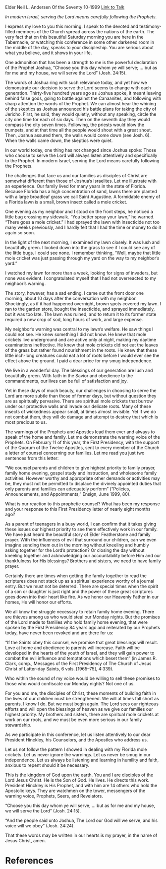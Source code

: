 Elder Neil L. Andersen
Of the Seventy
10-1999
[Link to Talk](https://www.churchofjesuschrist.org/study/general-conference/1999/10/prophets-and-spiritual-mole-crickets?lang=eng)

_In modern Israel, serving the Lord means carefully following the Prophets._

I express my love to you this morning. I speak to the devoted and testimony-filled members of the Church spread across the nations of the earth. The very fact that on this beautiful Saturday morning you are here in the Tabernacle, or watching this conference in some other darkened room in the middle of the day, speaks to your discipleship. You are serious about what you believe, and it shows in your life.

One admonition that has been a strength to me is the powerful declaration of the Prophet Joshua, “Choose you this day whom ye will serve; … but as for me and my house, we will serve the Lord” (Josh. 24:15).

The words of Joshua ring with such relevance today, and yet how we demonstrate our decision to serve the Lord seems to change with each generation. Thirty-five hundred years ago as Joshua spoke, it meant leaving behind false gods, going to battle against the Canaanites, and following with sharp attention the words of the Prophet. We can almost hear the whining of the skeptics as Joshua announced his battle plans for taking the city of Jericho. First, he said, they would quietly, without any speaking, circle the city one time for each of six days. Then on the seventh day they would compass the city seven times. Following, the priests would blow the trumpets, and at that time all the people would shout with a great shout. Then, Joshua assured them, the walls would come down (see Josh. 6). When the walls came down, the skeptics were quiet.

In our world today, one thing has not changed since Joshua spoke: Those who choose to serve the Lord will always listen attentively and specifically to the Prophet. In modern Israel, serving the Lord means carefully following the Prophets.

The challenges that face us and our families as disciples of Christ are somewhat different than those of Joshua’s Israelites. Let me illustrate with an experience. Our family lived for many years in the state of Florida. Because Florida has a high concentration of sand, lawns there are planted with a large broadleaf grass we call Saint Augustine. A formidable enemy of a Florida lawn is a small, brown insect called a mole cricket.

One evening as my neighbor and I stood on the front steps, he noticed a little bug crossing my sidewalk. “You better spray your lawn,” he warned. “There goes a mole cricket.” I had sprayed the lawn with insecticide not too many weeks previously, and I hardly felt that I had the time or money to do it again so soon.

In the light of the next morning, I examined my lawn closely. It was lush and beautifully green. I looked down into the grass to see if I could see any of the little bugs. I could see none. I remember thinking, “Well, maybe that little mole cricket was just passing through my yard on the way to my neighbor’s yard.”

I watched my lawn for more than a week, looking for signs of invaders, but none was evident. I congratulated myself that I had not overreacted to my neighbor’s warning.

The story, however, has a sad ending. I came out the front door one morning, about 10 days after the conversation with my neighbor. Shockingly, as if it had happened overnight, brown spots covered my lawn. I ran to the garden store, bought the insecticide, and sprayed immediately, but it was too late. The lawn was ruined, and to return it to its former state required a new crop of sod, long hours of work, and large expense.

My neighbor’s warning was central to my lawn’s welfare. He saw things I could not see. He knew something I did not know. He knew that mole crickets live underground and are active only at night, making my daytime examinations ineffective. He knew that mole crickets did not eat the leaves of the grass but rather found nourishment in the roots. He knew that these little inch-long creatures could eat a lot of roots before I would ever see the effect above the ground. I paid a dear price for my smug independence.

We live in a wonderful day. The blessings of our generation are lush and beautifully green. With faith in the Savior and obedience to the commandments, our lives can be full of satisfaction and joy.

Yet in these days of much beauty, our challenges in choosing to serve the Lord are more subtle than those of former days, but without question they are as spiritually pervasive. There are spiritual mole crickets that burrow under our protective walls and invade our delicate roots. Many of these insects of wickedness appear small, at times almost invisible. Yet if we do not combat them, they will do damage and attempt to destroy that which is most precious to us.

The warnings of the Prophets and Apostles lead them ever and always to speak of the home and family. Let me demonstrate the warning voice of the Prophets. On February 11 of this year, the First Presidency, with the support of the Quorum of the Twelve Apostles, sent to every member of the Church a letter of counsel concerning our families. Let me read you just two sentences from this letter:

“We counsel parents and children to give highest priority to family prayer, family home evening, gospel study and instruction, and wholesome family activities. However worthy and appropriate other demands or activities may be, they must not be permitted to displace the divinely appointed duties that only parents and families can adequately perform” (“Policies, Announcements, and Appointments,” Ensign, June 1999, 80).

What is our reaction to this prophetic counsel? What has been my response and your response to this First Presidency letter of nearly eight months ago?

As a parent of teenagers in a busy world, I can confirm that it takes giving these issues our highest priority to see them effectively work in our family. We have just heard the beautiful story of Elder Featherstone and family prayer. With the influences of evil that surround our children, can we even imagine sending them out in the morning without kneeling and humbly asking together for the Lord’s protection? Or closing the day without kneeling together and acknowledging our accountability before Him and our thankfulness for His blessings? Brothers and sisters, we need to have family prayer.

Certainly there are times when getting the family together to read the scriptures does not stack up as a spiritual experience worthy of a journal entry. But we must not be deterred. There are special times when the spirit of a son or daughter is just right and the power of these great scriptures goes down into their heart like fire. As we honor our Heavenly Father in our homes, He will honor our efforts.

We all know the struggle necessary to retain family home evening. There are thieves among us who would steal our Monday nights. But the promises of the Lord made to families who hold family home evening, that were spoken by the First Presidency 84 years ago and reiterated by our Prophets today, have never been revoked and are there for us:

“If the Saints obey this counsel, we promise that great blessings will result. Love at home and obedience to parents will increase. Faith will be developed in the hearts of the youth of Israel, and they will gain power to combat the evil influence and temptations which beset them” (in James R. Clark, comp., Messages of the First Presidency of The Church of Jesus Christ of Latter-day Saints, 6 vols. [1965–75], 4:339).

Who within the sound of my voice would be willing to sell these promises to those who would confiscate our Monday nights? Not one of us.

For you and me, the disciples of Christ, these moments of building faith in the lives of our children must be strengthened. We will at times fall short as parents. I know I do. But we must begin again. The Lord sees our righteous efforts and will open the blessings of heaven as we give our families our highest priority. My brothers and sisters, there are spiritual mole crickets at work on our roots, and we must be even more serious in our family stewardship.

As we participate in this conference, let us listen attentively to our dear President Hinckley, his Counselors, and the Apostles who address us.

Let us not follow the pattern I showed in dealing with my Florida mole crickets. Let us never ignore the warnings. Let us never be smug in our independence. Let us always be listening and learning in humility and faith, anxious to repent should it be necessary.

This is the kingdom of God upon the earth. You and I are disciples of the Lord Jesus Christ. He is the Son of God. He lives. He directs this work. President Hinckley is His Prophet, and with him are 14 others who hold the Apostolic keys. They are watchmen on the tower, messengers of the warning voice, Prophets, Seers, and Revelators.

“Choose you this day whom ye will serve; … but as for me and my house, we will serve the Lord” (Josh. 24:15).

“And the people said unto Joshua, The Lord our God will we serve, and his voice will we obey” (Josh. 24:24).

That these words may be written in our hearts is my prayer, in the name of Jesus Christ, amen.

# References

